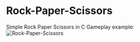 # Rock-Paper-Scissors
Simple Rock Paper Scissors in C
Gameplay example:
![Rock-Paper-Scissors](https://github.com/landiluigi746/Rock-Paper-Scissors/assets/151780431/da01233a-8204-4d7c-81dd-76cfc4a51837)
